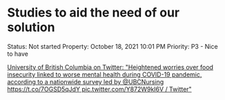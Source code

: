 # Studies to aid the need of our solution

Status: Not started
Property: October 18, 2021 10:01 PM
Priority: P3 - Nice to have

[University of British Columbia on Twitter: "Heightened worries over food insecurity linked to worse mental health during COVID-19 pandemic, according to a nationwide survey led by @UBCNursing https://t.co/7OGSD5qJdY pic.twitter.com/Y872W9kI6V / Twitter"](https://twitter.com/UBC/status/1441085064427683842)